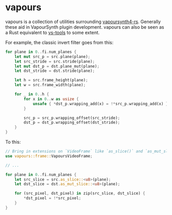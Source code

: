 # vapours

vapours is a collection of utilities surrounding [vapoursynth4-rs](https://github.com/inflation/vapoursynth4-rs).
Generally these aid in VapourSynth plugin development. vapours can also be seen
as a Rust equivalent to [vs-tools](https://github.com/Jaded-Encoding-Thaumaturgy/vs-jetpack/tree/main/vstools)
to some extent.

For example, the classic invert filter goes from this:

```rust
for plane in 0..fi.num_planes {
    let mut src_p = src.plane(plane);
    let src_stride = src.stride(plane);
    let mut dst_p = dst.plane_mut(plane);
    let dst_stride = dst.stride(plane);

    let h = src.frame_height(plane);
    let w = src.frame_width(plane);

    for _ in 0..h {
        for x in 0..w as usize {
            unsafe { *dst_p.wrapping_add(x) = !*src_p.wrapping_add(x) };
        }

        src_p = src_p.wrapping_offset(src_stride);
        dst_p = dst_p.wrapping_offset(dst_stride);
    }
}
```

To this:

```rust
// Bring in extensions on `VideoFrame` like `as_slice()` and `as_mut_slice()`.
use vapours::frame::VapoursVideoFrame;

// ...

for plane in 0..fi.num_planes {
    let src_slice = src.as_slice::<u8>(plane);
    let dst_slice = dst.as_mut_slice::<u8>(plane);

    for (src_pixel, dst_pixel) in zip(src_slice, dst_slice) {
        *dst_pixel = !*src_pixel;
    }
}
```
